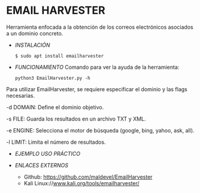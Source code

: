 # **EMAIL HARVESTER**

Herramienta enfocada a la obtención de los correos electrónicos asociados a un dominio concreto.

- *INSTALACIÓN*

      $ sudo apt install emailharvester

- *FUNCIONAMIENTO*
Comando para ver la ayuda de la herramienta:

      python3 EmailHarvester.py -h

Para utilizar EmailHarvester, se requiere especificar el dominio y las flags necesarias.

-d DOMAIN: Define el dominio objetivo.

-s FILE: Guarda los resultados en un archivo TXT y XML.

-e ENGINE: Selecciona el motor de búsqueda (google, bing, yahoo, ask, all).

-l LIMIT: Limita el número de resultados.

- *EJEMPLO USO PRÁCTICO*



- *ENLACES EXTERNOS*

  - Github: https://github.com/maldevel/EmailHarvester
  - Kali Linux://www.kali.org/tools/emailharvester/
